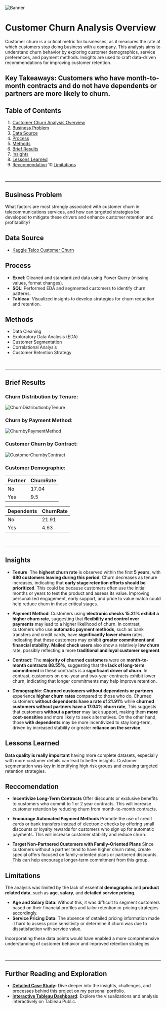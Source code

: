 ![Banner](Images/TelcoCustomerChurnAnalysis.png)

# Customer Churn Analysis Overview

Customer churn is a critical metric for businesses, as it measures the rate at which customers stop doing business with a company. This analysis aims to understand churn behavior by exploring customer demographics, service preferences, and payment methods. Insights are used to craft data-driven recommendations for improving customer retention.

## Key Takeaways: Customers who have month-to-month contracts and do not have dependents or partners are more likely to churn.


## Table of Contents

1. [Customer Churn Analysis Overview](#customer-churn-analysis-overview)
2. [Business Problem](#business-problem)
3. [Data Source](#data-source)
4. [Process](#process)
5. [Methods](#methods)
6. [Brief Results](#brief-results)
7. [Insights](#insights)
8. [Lessons Learned](#lessons-learned)
9. [Reccomendation](#reccomendation)
10.[Limitations](#limitations)

<Br>

---

## Business Problem
What factors are most strongly associated with customer churn in telecommunications services, and how can targeted strategies be developed to mitigate these drivers and enhance customer retention and profitability?

## Data Source
- [Kaggle Telco Customer Churn](https://www.kaggle.com/rikdifos/credit-card-approval-prediction](https://www.kaggle.com/datasets/blastchar/telco-customer-churn/data))

## Process
- **Excel**: Cleaned and standardized data using Power Query (missing values, format changes).
- **SQL**: Performed EDA and segmented customers to identify churn patterns.
- **Tableau**: Visualized insights to develop strategies for churn reduction and retention.

## Methods
- Data Cleaning
- Exploratory Data Analysis (EDA)
- Customer Segmentation
- Correlational Analysis
- Customer Retention Strategy

<Br>
  
---

## Brief Results

### Churn Distribution by Tenure:
![ChurnDistributionbyTenure](Images/ChurnDistributionbyTenure.png)

### Churn by Payment Method:
![ChurnbyPaymentMethod](Images/ChurnbyPaymentMethod.png)

### Customer Churn by Contract:
![CustomerChurnbyContract](Images/CustomerChurnbyContract.png)

### Customer Demographic:

| Partner | ChurnRate |
|---------|-----------|
| No      | 17.04     |
| Yes     | 9.5       |

| Dependents | ChurnRate |
|------------|-----------|
| No         | 21.91     |
| Yes        | 4.63      |

<Br>

---

## Insights

- **Tenure**: The **highest churn rate** is observed within the first **5 years**, with **680 customers leaving during this period**. Churn decreases as tenure increases, indicating that **early stage retention efforts should be prioritized**. This could be because customers often use the initial months or years to test the product and assess its value. Improving personalized engagement, early support, and price to value match could help reduce churn in these critical stages.

- **Payment Method**: Customers using **electronic checks 15.21% exhibit a higher churn rate**, suggesting that **flexibility and control over payments** may lead to a higher likelihood of churn. In contrast, customers who use **automatic payment methods**, such as bank transfers and credit cards, have **significantly lower churn** rates, indicating that these customers may exhibit **greater commitment and financial stability**. **Mailed check users** also show a relatively **low churn** rate, possibly reflecting a more **traditional and loyal customer segment**.

- **Contract**: The **majority of churned customers** were on **month-to-month contracts 88.55%**, suggesting that the **lack of long-term commitment** in these contracts is a **significant driver of churn**. In contrast, customers on one-year and two-year contracts exhibit lower churn, indicating that longer commitments may help improve retention.

- **Demographic**: **Churned customers without dependents or partners** experience **higher churn rates** compared to those who do. Churned customers **without dependents have a rate of 21.91%** while **churned customers without partners have a 17.04% churn rate**, This suggests that customers **without a partner** may lack support, making them **more cost-sensitive** and more likely to seek alternatives. On the other hand, those **with dependents** may be more incentivized to stay long-term, driven by increased stability or greater **reliance on the service**.

## Lessons Learned

**Data quality is really important** having more complete datasets, especially with more customer details can lead to better insights. Customer segmentation was key in identifying high risk groups and creating targeted retention strategies. 

## Reccomendation

- **Incentivize Long-Term Contracts**
Offer discounts or exclusive benefits to customers who commit to 1 or 2 year contracts. This will increase customer retention by reducing churn from month-to-month contracts.

- **Encourage Automated Payment Methods**
Promote the use of credit cards or bank transfers instead of electronic checks by offering small discounts or loyalty rewards for customers who sign up for automatic payments. This will increase customer stability and reduce churn.

- **Target Non-Partnered Customers with Family-Oriented Plans**
Since customers without a partner tend to have higher churn rates, create special offers focused on family-oriented plans or partnered discounts. This can help encourage longer-term commitment from this group.

## Limitations

The analysis was limited by the lack of essential **demographic** and **product related data**, such as **age**, **salary**, and **detailed service pricing**.

- **Age and Salary Data**: Without this, it was difficult to segment customers based on their financial profiles and tailor retention or pricing strategies accordingly.
- **Service Pricing Data**: The absence of detailed pricing information made it hard to assess price sensitivity or determine if churn was due to dissatisfaction with service value.

Incorporating these data points would have enabled a more comprehensive understanding of customer behavior and improved retention strategies.

<Br>

---

## Further Reading and Exploration

- **[Detailed Case Study](https://link-to-your-notion.com):** Dive deeper into the insights, challenges, and processes behind this project on my personal portfolio.  
- **[Interactive Tableau Dashboard](https://public.tableau.com/app/profile/aileen.q/viz/TelcoCustomerChurn_17359555698340/Dashboard2?publish=yes):** Explore the visualizations and analysis interactively on Tableau Public.  

